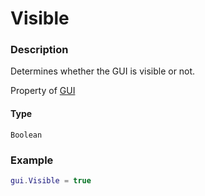 # Visible
### Description
Determines whether the GUI is visible or not.

Property of [GUI](/classes/GUI/)

#### Type
`Boolean`

### Example
```lua
gui.Visible = true
```
